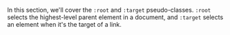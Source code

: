 In this section, we'll cover the `:root` and `:target` pseudo-classes. `:root` selects the highest-level parent element in a document, and `:target` selects an element when it's the target of a link.